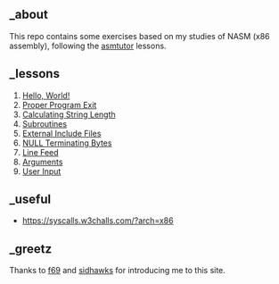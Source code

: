 ## \_about

This repo contains some exercises based on my studies of NASM (x86 assembly), following the [asmtutor](https://asmtutor.com/) lessons.

## \_lessons

1. [Hello, World!](./1%20-%20Hello%20World/)
2. [Proper Program Exit](./2%20-%20Proper%20Program%20Exit/)
3. [Calculating String Length](./3%20-%20Calculating%20String%20Length/)
4. [Subroutines](./4%20-%20Subroutines/)
5. [External Include Files](./5%20-%20External%20Include%20Files/)
6. [NULL Terminating Bytes](./6%20-%20NULL%20Terminating%20Bytes/)
7. [Line Feed](./7%20-%20Linefeed/)
8. [Arguments](./8%20-%20Passing%20Arguments/)
9. [User Input](./9%20-%20User%20Input/)

## \_useful

- https://syscalls.w3challs.com/?arch=x86

## \_greetz

Thanks to [f69](https://github.com/x86-69/) and [sidhawks](https://github.com/sidhawkss) for introducing me to this site.
